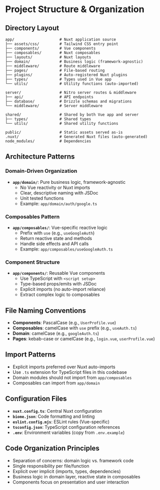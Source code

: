 # Project Structure & Organization

## Directory Layout

```
app/                    # Nuxt application source
├── assets/css/         # Tailwind CSS entry point
├── components/         # Vue components 
├── composables/        # Nuxt composables 
├── layouts/            # Nuxt layouts
├── domain/             # Business logic (framework-agnostic)
├── middleware/         # Route middleware
├── pages/              # File-based routing
├── plugins/            # Auto-registered Nuxt plugins
├── types/              # Types used in Vue app
└── utils/              # Utility functions (auto-imported)

server/                 # Nitro server routes & middleware
├── api/                # API endpoints
├── database/           # Drizzle schemas and migrations
└── middleware/         # Server middleware

shared/                 # Shared by both Vue app and server
├── types/              # Shared types
└── utils/              # Shared utility functions

public/                 # Static assets served as-is
.nuxt/                  # Generated Nuxt files (auto-generated)
node_modules/           # Dependencies
```

## Architecture Patterns

### Domain-Driven Organization

- **`app/domain/`**: Pure business logic, framework-agnostic
  - No Vue reactivity or Nuxt imports
  - Clear, descriptive naming with JSDoc
  - Unit tested functions
  - Example: `app/domain/auth/google.ts`

### Composables Pattern

- **`app/composables/`**: Vue-specific reactive logic
  - Prefix with `use` (e.g., `useGoogleAuth`)
  - Return reactive state and methods
  - Handle side effects and API calls
  - Example: `app/composables/useGoogleAuth.ts`

### Component Structure

- **`app/components/`**: Reusable Vue components
  - Use TypeScript with `<script setup>`
  - Type-based props/emits with JSDoc
  - Explicit imports (no auto-import reliance)
  - Extract complex logic to composables

## File Naming Conventions

- **Components**: PascalCase (e.g., `UserProfile.vue`)
- **Composables**: camelCase with `use` prefix (e.g., `useAuth.ts`)
- **Domain**: camelCase (e.g., `googleAuth.ts`)
- **Pages**: kebab-case or camelCase (e.g., `login.vue`, `userProfile.vue`)

## Import Patterns

- Explicit imports preferred over Nuxt auto-imports
- Use `.ts` extension for TypeScript files in this codebase
- Domain modules should not import from `app/composables`
- Composables can import from `app/domain`

## Configuration Files

- **`nuxt.config.ts`**: Central Nuxt configuration
- **`biome.json`**: Code formatting and linting
- **`eslint.config.mjs`**: ESLint rules (Vue-specific)
- **`tsconfig.json`**: TypeScript configuration references
- **`.env`**: Environment variables (copy from `.env.example`)

## Code Organization Principles

- Separation of concerns: domain logic vs. framework code
- Single responsibility per file/function
- Explicit over implicit (imports, types, dependencies)
- Business logic in domain layer, reactive state in composables
- Components focus on presentation and user interaction
